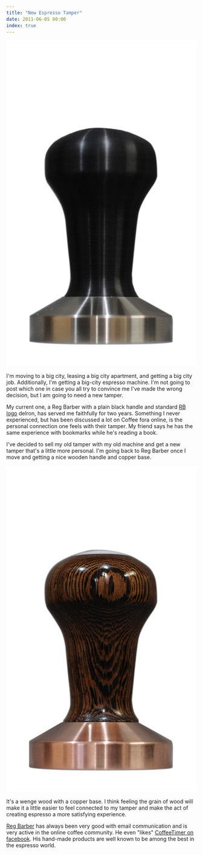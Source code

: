 ```yaml
---
title: "New Espresso Tamper"
date: 2011-06-05 00:00
index: true
---
```


 ![](/img/import/blog/2011/06/new-espresso-tamper/B5A03B15D5BA41D188B9E7AEB0E479E0.jpg)

I'm moving to a big city, leasing a big city apartment, and getting a big city job. Additionally, I'm getting a big-city espresso machine. I'm not going to post which one in case you all try to convince me I've made the wrong decision, but I am going to need a new tamper.

My current one, a Reg Barber with a plain black handle and standard [RB logo](http://www.seattlecoffeegear.com/v/vspfiles/assets/images/reg180.gif) delron, has served me faithfully for two years. Something I never experienced, but has been discussed a lot on Coffee fora online, is the personal connection one feels with their tamper. My friend says he has the same experience with bookmarks while he's reading a book.

I've decided to sell my old tamper with my old machine and get a new tamper that's a little more personal. I'm going back to Reg Barber once I move and getting a nice wooden handle and copper base.

 ![](/img/import/blog/2011/06/new-espresso-tamper/C246C672A7954F439D2FCF1BEA31887A.jpg)

It's a wenge wood with a copper base. I think feeling the grain of wood will make it a little easier to feel connected to my tamper and make the act of creating espresso a more satisfying experience.

[Reg Barber](http://www.coffeetamper.com/store/pc/home.asp) has always been very good with email communication and is very active in the online coffee community. He even "likes" [CoffeeTimer on facebook](https://www.facebook.com/pages/Coffee-Timer/380859466680). His hand-made products are well known to be among the best in the espresso world.

<!-- more -->

